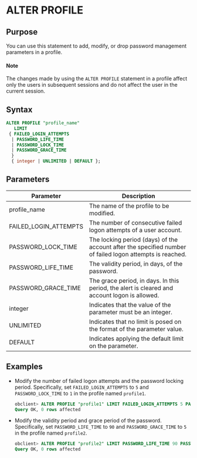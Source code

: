 # ALTER PROFILE

## Purpose

You can use this statement to add, modify, or drop password management parameters in a profile.

  <main id="notice" type='explain'>
    <h4>Note</h4>
    <p>The changes made by using the <code>ALTER PROFILE</code> statement in a profile affect only the users in subsequent sessions and do not affect the user in the current session. </p>
  </main>

## Syntax

```sql
ALTER PROFILE "profile_name"
   LIMIT
 { FAILED_LOGIN_ATTEMPTS
  | PASSWORD_LIFE_TIME
  | PASSWORD_LOCK_TIME
  | PASSWORD_GRACE_TIME
  }
  { integer | UNLIMITED | DEFAULT };
```

## Parameters

| Parameter | Description |
|-----------------------|---------------------------------|
| profile_name | The name of the profile to be modified.  |
| FAILED_LOGIN_ATTEMPTS | The number of consecutive failed logon attempts of a user account.  |
| PASSWORD_LOCK_TIME | The locking period (days) of the account after the specified number of failed logon attempts is reached.  |
| PASSWORD_LIFE_TIME | The validity period, in days, of the password.  |
| PASSWORD_GRACE_TIME | The grace period, in days. In this period, the alert is cleared and account logon is allowed.  |
| integer | Indicates that the value of the parameter must be an integer.  |
| UNLIMITED | Indicates that no limit is posed on the format of the parameter value.  |
| DEFAULT | Indicates applying the default limit on the parameter.  |

## Examples

* Modify the number of failed logon attempts and the password locking period. Specifically, set `FAILED_LOGIN_ATTEMPTS` to `5` and `PASSWORD_LOCK_TIME` to `1` in the profile named `profile1`.

   ```sql
   obclient> ALTER PROFILE "profile1" LIMIT FAILED_LOGIN_ATTEMPTS 5 PASSWORD_LOCK_TIME 1;
   Query OK, 0 rows affected
   ```

* Modify the validity period and grace period of the password. Specifically, set `PASSWORD_LIFE_TIME` to `90` and `PASSWORD_GRACE_TIME` to `5` in the profile named `profile2`.

   ```sql
   obclient> ALTER PROFILE "profile2" LIMIT PASSWORD_LIFE_TIME 90 PASSWORD_GRACE_TIME 5;
   Query OK, 0 rows affected
   ```

